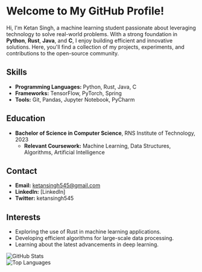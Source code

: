 # Welcome to My GitHub Profile!

Hi, I'm Ketan Singh, a machine learning student passionate about leveraging technology to solve real-world problems. With a strong foundation in **Python**, **Rust**, **Java**, and **C**, I enjoy building efficient and innovative solutions. Here, you'll find a collection of my projects, experiments, and contributions to the open-source community.

## Skills

- **Programming Languages:** Python, Rust, Java, C  
- **Frameworks:** TensorFlow, PyTorch, Spring
- **Tools:** Git, Pandas, Jupyter Notebook, PyCharm 

## Education

- **Bachelor of Science in Computer Science**, RNS Institute of Technology, 2023  
  - **Relevant Coursework:** Machine Learning, Data Structures, Algorithms, Artificial Intelligence

## Contact

- **Email:** ketansingh545@gmail.com
- **LinkedIn:** [LinkedIn]  
- **Twitter:** ketansingh545 

## Interests

- Exploring the use of Rust in machine learning applications.  
- Developing efficient algorithms for large-scale data processing.  
- Learning about the latest advancements in deep learning.  


![GitHub Stats](https://github-readme-stats.vercel.app/api?username=yourusername&show_icons=true&theme=radical)  
![Top Languages](https://github-readme-stats.vercel.app/api/top-langs/?username=yourusername&layout=compact&theme=radical)  
